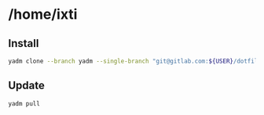 # /home/ixti

## Install

``` bash
yadm clone --branch yadm --single-branch "git@gitlab.com:${USER}/dotfiles.git"
```

## Update

``` bash
yadm pull
```
